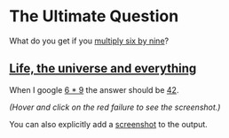 # The Ultimate Question

What do you get if you [multiply six by nine](http://en.wikipedia.org/wiki/Phrases_from_The_Hitchhiker%27s_Guide_to_the_Galaxy#Answer_to_the_Ultimate_Question_of_Life.2C_the_Universe.2C_and_Everything_.2842.29)? 

## [Life, the universe and everything](- "the-answer c:status=ExpectedToFail")
When I google [6 * 9](- "searchFor(#TEXT)") the answer should be [42](- "?=getCalculatorResult()").

_(Hover and click on the red failure to see the screenshot.)_

You can also explicitly add a <span ext:screenshot="linked" style="text-decoration: underline;">screenshot</span> to the output.